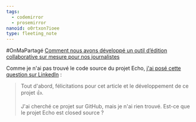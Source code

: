```yaml
---
tags:
  - codemirror
  - prosemirror
nanoid: o0rtxon7ioee
type: fleeting_note
---
```

#OnMaPartagé [Comment nous avons développé un outil d’édition collaborative sur mesure pour nos journalistes](https://about.contexte.com/fr/notre-actualite/comment-remplace-google-docs-editeur-collaboratif-echo)

Comme je n'ai pas trouvé le code source du projet Echo, [j'ai posé cette question sur LinkedIn](https://www.linkedin.com/feed/update/urn:li:activity:7171872600539836418?commentUrn=urn%3Ali%3Acomment%3A%28activity%3A7171872600539836418%2C7216486259660091392%29&dashCommentUrn=urn%3Ali%3Afsd_comment%3A%287216486259660091392%2Curn%3Ali%3Aactivity%3A7171872600539836418%29) : 

> Tout d'abord, félicitations pour cet article et le développement de ce projet 👍️.
>
>J'ai cherché ce projet sur GitHub, mais je n'ai rien trouvé. Est-ce que le projet Echo est closed source ?

